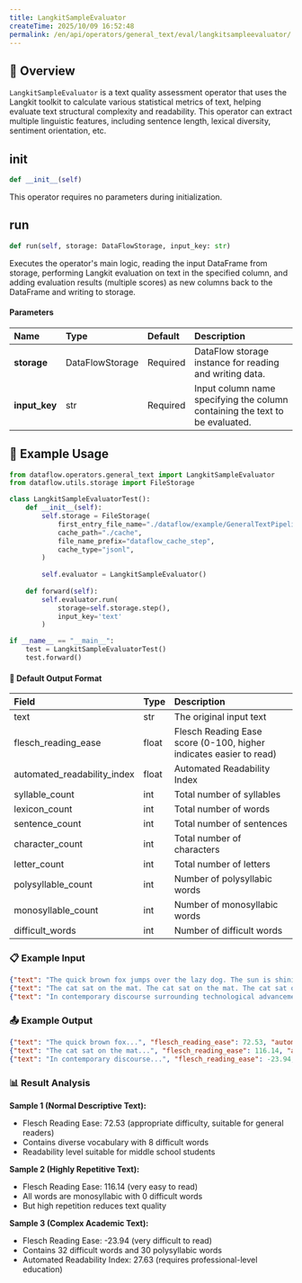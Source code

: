 ```yaml
---
title: LangkitSampleEvaluator
createTime: 2025/10/09 16:52:48
permalink: /en/api/operators/general_text/eval/langkitsampleevaluator/
---
```


## 📘 Overview

`LangkitSampleEvaluator` is a text quality assessment operator that uses the Langkit toolkit to calculate various statistical metrics of text, helping evaluate text structural complexity and readability. This operator can extract multiple linguistic features, including sentence length, lexical diversity, sentiment orientation, etc.

## __init__

```python
def __init__(self)
```

This operator requires no parameters during initialization.

## run

```python
def run(self, storage: DataFlowStorage, input_key: str)
```
Executes the operator's main logic, reading the input DataFrame from storage, performing Langkit evaluation on text in the specified column, and adding evaluation results (multiple scores) as new columns back to the DataFrame and writing to storage.

#### Parameters
| Name | Type | Default | Description |
| :------------- | :---------------- | :---------------- | :----------------- |
| **storage** | DataFlowStorage | Required | DataFlow storage instance for reading and writing data. |
| **input_key** | str | Required | Input column name specifying the column containing the text to be evaluated. |

## 🧠 Example Usage
```python
from dataflow.operators.general_text import LangkitSampleEvaluator
from dataflow.utils.storage import FileStorage

class LangkitSampleEvaluatorTest():
    def __init__(self):
        self.storage = FileStorage(
            first_entry_file_name="./dataflow/example/GeneralTextPipeline/eval_test_input.jsonl",
            cache_path="./cache",
            file_name_prefix="dataflow_cache_step",
            cache_type="jsonl",
        )
        
        self.evaluator = LangkitSampleEvaluator()
        
    def forward(self):
        self.evaluator.run(
            storage=self.storage.step(),
            input_key='text'
        )

if __name__ == "__main__":
    test = LangkitSampleEvaluatorTest()
    test.forward()
```

#### 🧾 Default Output Format
| Field | Type | Description |
| :--- | :---- | :---------- |
| text | str | The original input text |
| flesch_reading_ease | float | Flesch Reading Ease score (0-100, higher indicates easier to read) |
| automated_readability_index | float | Automated Readability Index |
| syllable_count | int | Total number of syllables |
| lexicon_count | int | Total number of words |
| sentence_count | int | Total number of sentences |
| character_count | int | Total number of characters |
| letter_count | int | Total number of letters |
| polysyllable_count | int | Number of polysyllabic words |
| monosyllable_count | int | Number of monosyllabic words |
| difficult_words | int | Number of difficult words |

### 📋 Example Input
```json
{"text": "The quick brown fox jumps over the lazy dog. The sun is shining brightly in the clear blue sky. Birds are singing melodiously in the tall green trees. Children are playing happily in the beautiful park. Flowers are blooming magnificently everywhere you look. Nature displays its wonder through colorful butterflies dancing among fragrant roses. People enjoy peaceful walks along winding pathways surrounded by lush vegetation."}
{"text": "The cat sat on the mat. The cat sat on the mat. The cat sat on the mat. The cat sat on the mat. The cat sat on the mat. The cat sat on the mat. The cat sat on the mat. The cat sat on the mat. The cat sat on the mat. The cat sat on the mat. The cat sat on the mat. The cat sat on the mat. The cat sat on the mat. The cat sat on the mat."}
{"text": "In contemporary discourse surrounding technological advancement, one must acknowledge the multifaceted ramifications of artificial intelligence implementation. The epistemological considerations necessitate comprehensive analysis of socioeconomic implications. Furthermore, the paradigmatic shift toward automation requires meticulous examination of ethical frameworks governing algorithmic decision-making processes. Subsequently, organizational infrastructures must accommodate transformative methodologies while simultaneously addressing unprecedented complexities inherent within technological ecosystems."}
```

### 📤 Example Output
```json
{"text": "The quick brown fox...", "flesch_reading_ease": 72.53, "automated_readability_index": 6.94, "syllable_count": 128, "lexicon_count": 68, "sentence_count": 7, "character_count": 396, "letter_count": 325, "polysyllable_count": 6, "monosyllable_count": 47, "difficult_words": 8}
{"text": "The cat sat on the mat...", "flesch_reading_ease": 116.14, "automated_readability_index": -2.15, "syllable_count": 70, "lexicon_count": 84, "sentence_count": 14, "character_count": 348, "letter_count": 288, "polysyllable_count": 0, "monosyllable_count": 84, "difficult_words": 0}
{"text": "In contemporary discourse...", "flesch_reading_ease": -23.94, "automated_readability_index": 27.63, "syllable_count": 167, "lexicon_count": 53, "sentence_count": 4, "character_count": 497, "letter_count": 420, "polysyllable_count": 30, "monosyllable_count": 11, "difficult_words": 32}
```

### 📊 Result Analysis

**Sample 1 (Normal Descriptive Text):**
- Flesch Reading Ease: 72.53 (appropriate difficulty, suitable for general readers)
- Contains diverse vocabulary with 8 difficult words
- Readability level suitable for middle school students

**Sample 2 (Highly Repetitive Text):**
- Flesch Reading Ease: 116.14 (very easy to read)
- All words are monosyllabic with 0 difficult words
- But high repetition reduces text quality

**Sample 3 (Complex Academic Text):**
- Flesch Reading Ease: -23.94 (very difficult to read)
- Contains 32 difficult words and 30 polysyllabic words
- Automated Readability Index: 27.63 (requires professional-level education)
